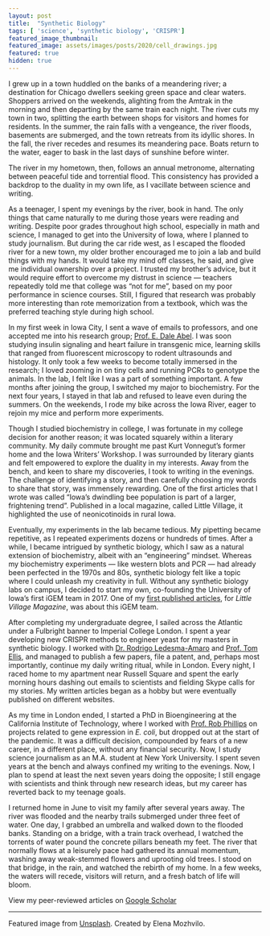 ```yaml
---
layout: post
title:  "Synthetic Biology"
tags: [ 'science', 'synthetic biology', 'CRISPR']
featured_image_thumbnail:
featured_image: assets/images/posts/2020/cell_drawings.jpg
featured: true
hidden: true
---
```


I grew up in a town huddled on the banks of a meandering river; a destination for Chicago dwellers seeking green space and clear waters. Shoppers arrived on the weekends, alighting from the Amtrak in the morning and then departing by the same train each night. The river cuts my town in two, splitting the earth between shops for visitors and homes for residents. In the summer, the rain falls with a vengeance, the river floods, basements are submerged, and the town retreats from its idyllic shores. In the fall, the river recedes and resumes its meandering pace. Boats return to the water, eager to bask in the last days of sunshine before winter.

The river in my hometown, then, follows an annual metronome, alternating between peaceful tide and torrential flood. This consistency has provided a backdrop to the duality in my own life, as I vacillate between science and writing.

As a teenager, I spent my evenings by the river, book in hand. The only things that came naturally to me during those years were reading and writing. Despite poor grades throughout high school, especially in math and science, I managed to get into the University of Iowa, where I planned to study journalism. But during the car ride west, as I escaped the flooded river for a new town, my older brother encouraged me to join a lab and build things with my hands. It would take my mind off classes, he said, and give me individual ownership over a project. I trusted my brother’s advice, but it would require effort to overcome my distrust in science — teachers repeatedly told me that college was “not for me”, based on my poor performance in science courses. Still, I figured that research was probably more interesting than rote memorization from a textbook, which was the preferred teaching style during high school.

In my first week in Iowa City, I sent a wave of emails to professors, and one accepted me into his research group; [Prof. E. Dale Abel](https://abel.lab.uiowa.edu/). I was soon studying insulin signaling and heart failure in transgenic mice, learning skills that ranged from fluorescent microscopy to rodent ultrasounds and histology. It only took a few weeks to become totally immersed in the research; I loved zooming in on tiny cells and running PCRs to genotype the animals. In the lab, I felt like I was a part of something important. A few months after joining the group, I switched my major to biochemistry. For the next four years, I stayed in that lab and refused to leave even during the summers. On the weekends, I rode my bike across the Iowa River, eager to rejoin my mice and perform more experiments.

Though I studied biochemistry in college, I was fortunate in my college decision for another reason; it was located squarely within a literary community. My daily commute brought me past Kurt Vonnegut’s former home and the Iowa Writers’ Workshop. I was surrounded by literary giants and felt empowered to explore the duality in my interests. Away from the bench, and keen to share my discoveries, I took to writing in the evenings. The challenge of identifying a story, and then carefully choosing my words to share that story, was immensely rewarding. One of the first articles that I wrote was called “Iowa’s dwindling bee population is part of a larger, frightening trend”. Published in a local magazine, called Little Village, it highlighted the use of neonicotinoids in rural Iowa.

Eventually, my experiments in the lab became tedious. My pipetting became repetitive, as I repeated experiments dozens or hundreds of times. After a while, I became intrigued by synthetic biology, which I saw as a natural extension of biochemistry, albeit with an “engineering” mindset. Whereas my biochemistry experiments — like western blots and PCR — had already been perfected in the 1970s and 80s, synthetic biology felt like a topic where I could unleash my creativity in full. Without any synthetic biology labs on campus, I decided to start my own, co-founding the University of Iowa’s first iGEM team in 2017. One of my [first published articles](https://littlevillagemag.com/university-of-iowa-genetic-engineering-biodegradable-plastic/), for _Little Village Magazine_, was about this iGEM team.

After completing my undergraduate degree, I sailed across the Atlantic under a Fulbright banner to Imperial College London. I spent a year developing new CRISPR methods to engineer yeast for my masters in synthetic biology. I worked with [Dr. Rodrigo Ledesma-Amaro](https://www.imperial.ac.uk/people/r.ledesma-amaro) and [Prof. Tom Ellis](https://www.imperial.ac.uk/people/t.ellis), and managed to publish a few papers, file a patent, and, perhaps most importantly, continue my daily writing ritual, while in London. Every night, I raced home to my apartment near Russell Square and spent the early morning hours dashing out emails to scientists and fielding Skype calls for my stories. My written articles began as a hobby but were eventually published on different websites.

As my time in London ended, I started a PhD in Bioengineering at the California Institute of Technology, where I worked with [Prof. Rob Phillips](http://www.rpgroup.caltech.edu/) on projects related to gene expression in _E. coli_, but dropped out at the start of the pandemic. It was a difficult decision, compounded by fears of a new career, in a different place, without any financial security. Now, I study science journalism as an M.A. student at New York University. I spent seven years at the bench and always confined my writing to the evenings. Now, I plan to spend at least the next seven years doing the opposite; I still engage with scientists and think through new research ideas, but my career has reverted back to my teenage goals.

I returned home in June to visit my family after several years away. The river was flooded and the nearby trails submerged under three feet of water. One day, I grabbed an umbrella and walked down to the flooded banks. Standing on a bridge, with a train track overhead, I watched the torrents of water pound the concrete pillars beneath my feet. The river that normally flows at a leisurely pace had gathered its annual momentum, washing away weak-stemmed flowers and uprooting old trees. I stood on that bridge, in the rain, and watched the rebirth of my home.
In a few weeks, the waters will recede, visitors will return, and a fresh batch of life will bloom.

View my peer-reviewed articles on [Google Scholar](https://scholar.google.com/citations?user=KX9_OFEAAAAJ&hl=en)
_______________

Featured image from [Unsplash](https://unsplash.com/photos/HRjdJddvPu8). Created by Elena Mozhvilo.